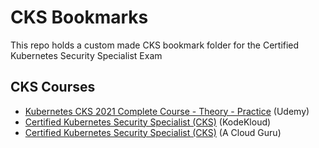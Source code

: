 # CKS Bookmarks

This repo holds a custom made CKS bookmark folder for the Certified Kubernetes Security Specialist Exam

## CKS Courses
- [Kubernetes CKS 2021 Complete Course - Theory - Practice](https://www.udemy.com/course/certified-kubernetes-security-specialist/) (Udemy)
- [Certified Kubernetes Security Specialist (CKS)](https://kodekloud.com/courses/certified-kubernetes-security-specialist-cks/) (KodeKloud)
- [Certified Kubernetes Security Specialist (CKS)](https://acloudguru.com/course/certified-kubernetes-security-specialist-cks) (A Cloud Guru)
